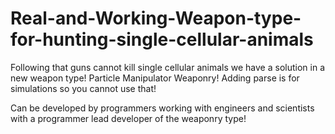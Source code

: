 # Real-and-Working-Weapon-type-for-hunting-single-cellular-animals
Following that guns cannot kill single cellular animals we have a solution in a new weapon type! Particle Manipulator Weaponry!
Adding parse is for simulations so you cannot use that!

Can be developed by programmers working with engineers and scientists with a programmer lead developer of the weaponry type!
